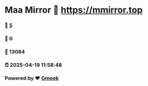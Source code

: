 # Maa Mirror :link: https://mmirror.top 
### :page_facing_up: [5](https://mmirror.top/tag.html) 
### :speech_balloon: 0 
### :hibiscus: 13084 
### :alarm_clock: 2025-04-19 11:58:48 
### Powered by :heart: [Gmeek](https://github.com/Meekdai/Gmeek)
